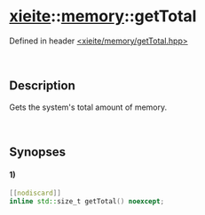 # [xieite](../xieite.md)\:\:[memory](../memory.md)\:\:getTotal
Defined in header [<xieite/memory/getTotal.hpp>](../../include/xieite/memory/getTotal.hpp)

&nbsp;

## Description
Gets the system's total amount of memory.

&nbsp;

## Synopses
#### 1)
```cpp
[[nodiscard]]
inline std::size_t getTotal() noexcept;
```
